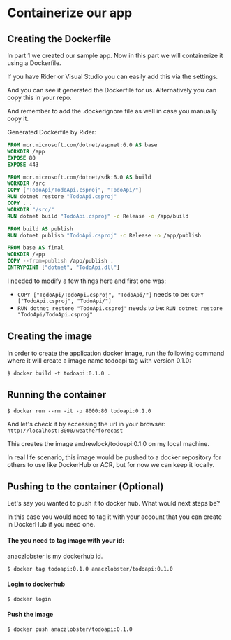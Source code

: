# Containerize our app 

## Creating the Dockerfile

In part 1 we created our sample app. Now in this part we will containerize it using a Dockerfile.

If you have Rider or Visual Studio you can easily add this via the settings.

And you can see it generated the Dockerfile for us. Alternatively you can copy this in your repo.

And remember to add the .dockerignore file as well in case you manually copy it.

Generated Dockerfile by Rider:

```Dockerfile
FROM mcr.microsoft.com/dotnet/aspnet:6.0 AS base
WORKDIR /app
EXPOSE 80
EXPOSE 443

FROM mcr.microsoft.com/dotnet/sdk:6.0 AS build
WORKDIR /src
COPY ["TodoApi/TodoApi.csproj", "TodoApi/"]
RUN dotnet restore "TodoApi.csproj"
COPY . .
WORKDIR "/src/"
RUN dotnet build "TodoApi.csproj" -c Release -o /app/build

FROM build AS publish
RUN dotnet publish "TodoApi.csproj" -c Release -o /app/publish

FROM base AS final
WORKDIR /app
COPY --from=publish /app/publish .
ENTRYPOINT ["dotnet", "TodoApi.dll"]
```

I needed to modify a few things here and first one was:

- `COPY ["TodoApi/TodoApi.csproj", "TodoApi/"]` needs to be: `COPY ["TodoApi.csproj", "TodoApi/"]`
- `RUN dotnet restore "TodoApi.csproj"` needs to be: `RUN dotnet restore "TodoApi/TodoApi.csproj"`


## Creating the image

In order to create the application docker image, run the following command where it will create a image name todoapi tag with version 0.1.0:

`$ docker build -t todoapi:0.1.0 .`

## Running the container

`$ docker run --rm -it -p 8000:80 todoapi:0.1.0`

And let's check it by accessing the url in your browser: `http://localhost:8000/weatherforecast`

This creates the image andrewlock/todoapi:0.1.0 on my local machine. 

In real life scenario, this image would be pushed to a docker repository for others to use like DockerHub or ACR, but for now we can keep it locally.

## Pushing to the container (Optional)

Let's say you wanted to push it to docker hub. What would next steps be?

In this case you would need to tag it with your account that you can create in DockerHub if you need one.

#### The you need to tag image with your id:

anaczlobster is my dockerhub id.

`$ docker tag todoapi:0.1.0 anaczlobster/todoapi:0.1.0`

#### Login to dockerhub

`$ docker login`

#### Push the image

`$ docker push anaczlobster/todoapi:0.1.0`
